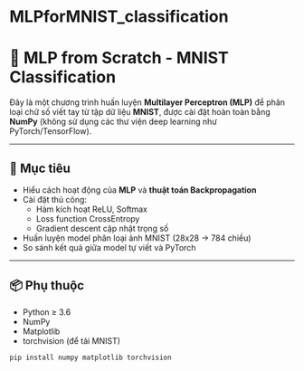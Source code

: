 # MLPforMNIST_classification
# 🧠 MLP from Scratch - MNIST Classification

Đây là một chương trình huấn luyện **Multilayer Perceptron (MLP)** để phân loại chữ số viết tay từ tập dữ liệu **MNIST**, được cài đặt hoàn toàn bằng **NumPy** (không sử dụng các thư viện deep learning như PyTorch/TensorFlow).

---

## 🧪 Mục tiêu

- Hiểu cách hoạt động của **MLP** và **thuật toán Backpropagation**
- Cài đặt thủ công:
  - Hàm kích hoạt ReLU, Softmax
  - Loss function CrossEntropy
  - Gradient descent cập nhật trọng số
- Huấn luyện model phân loại ảnh MNIST (28x28 → 784 chiều)
- So sánh kết quả giữa model tự viết và PyTorch

---

## 📦 Phụ thuộc

- Python ≥ 3.6
- NumPy
- Matplotlib
- torchvision (để tải MNIST)

```bash
pip install numpy matplotlib torchvision
